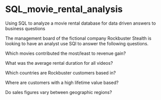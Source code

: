 # SQL_movie_rental_analysis
Using SQL to analyze a movie rental database for data driven answers to business questions

The management board of the fictional company Rockbuster Stealth is looking to have an analyst use SQl to answer the following questions.

Which movies contributed the most/least to revenue gain?

What was the average rental duration for all videos?

Which countries are Rockbuster customers based in?

Where are customers with a high lifetime value based?

Do sales figures vary between geographic regions?
